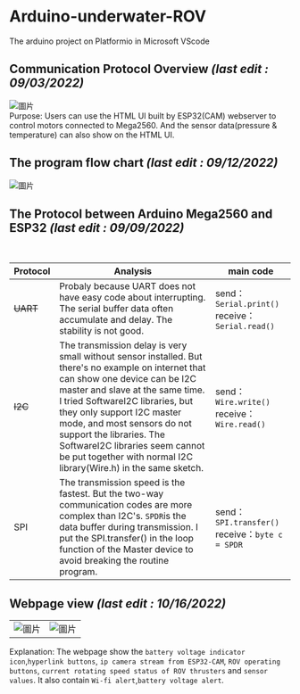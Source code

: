 # Arduino-underwater-ROV
The arduino project on Platformio in Microsoft VScode
<br>
## Communication Protocol Overview <I>(last edit : 09/03/2022)</I>
![圖片](https://user-images.githubusercontent.com/103128273/188257759-3a2d44f8-84d8-4325-b277-ad3f182dfbbf.png)
<br>
Purpose: Users can use the HTML UI built by ESP32(CAM) webserver to control motors connected to Mega2560. And the sensor data(pressure & temperature) can also show on the HTML UI.
<br>
## The program flow chart <I>(last edit : 09/12/2022)</I>
![圖片](https://user-images.githubusercontent.com/103128273/189593978-d71ab29a-e495-48fb-960a-d0849e7bd1d6.png)

## The Protocol between Arduino Mega2560 and ESP32  <I>(last edit : 09/09/2022)</I>
<br>
<div align="center">

| Protocol  | Analysis| main code |
| ---------- | -----------| -----------|
| ~~UART~~  | Probaly because UART does not have easy code about interrupting. The serial buffer data often accumulate and delay. The stability is not good. | send：```Serial.print()``` receive：```Serial.read()```|
| ~~I2C~~   | The transmission delay is very small without sensor installed. But there's no example on internet that can show one device can be I2C master and slave at the same time. I tried SoftwareI2C libraries, but they only support I2C master mode, and most sensors do not support the libraries. The SoftwareI2C libraries seem cannot be put together with normal I2C library(Wire.h) in the same sketch.  | send：```Wire.write()``` receive：```Wire.read()```|
| SPI  | The transmission speed is the fastest. But the two-way communication codes are more complex than I2C's. ```SPDR```is the data buffer during transmission. I put the SPI.transfer() in the loop function of the Master device to avoid breaking the routine program. | send：```SPI.transfer()``` receive：```byte c = SPDR```|

</div>

## Webpage view <I>(last edit : 10/16/2022)</I>
|||
| ---------- | -----------|
| ![圖片](https://user-images.githubusercontent.com/103128273/196038210-581b000e-1f84-42a2-913f-999adfb38645.png) | ![圖片](https://user-images.githubusercontent.com/103128273/196038302-268e7ed4-bf36-401f-8699-525f38c08940.png)|

Explanation: The webpage show the `battery voltage indicator icon`,`hyperlink buttons`, `ip camera stream from ESP32-CAM`, `ROV operating buttons`, `current rotating speed status of ROV thrusters` and `sensor values`. It also contain `Wi-fi alert`,`battery voltage alert`. 
